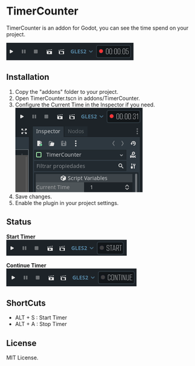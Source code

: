 # TimerCounter

TimerCounter is an addon for Godot, you can see the time spend on your project.

![Alt text](images/img_02.png?raw=true "Working example")

## Installation

1. Copy the "addons" folder to your project.
2. Open TimerCounter.tscn in addons/TimerCounter.
3. Configure the Current Time in the Inspector if you need.  
![Alt text](images/img_03.png?raw=true "Inspector config")
5. Save changes.
6. Enable the plugin in your project settings.

## Status
**Start Timer**  
![Alt text](images/img_01.png?raw=true "Start")

**Continue Timer**  
![Alt text](images/img_04.png?raw=true "Continue")

## ShortCuts

 - ALT + S : Start Timer 
 - ALT + A : Stop Timer

## License

MIT License.
